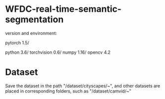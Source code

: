 # WFDC-real-time-semantic-segmentation
version and environment:

pytorch 1.5/

python 3.6/
torchvision 0.6/
numpy 1.16/
opencv 4.2
# Dataset

Save the dataset in the path "/dataset/cityscapes/~", and other datasets are placed in corresponding folders, such as "/dataset/camvid/~"
